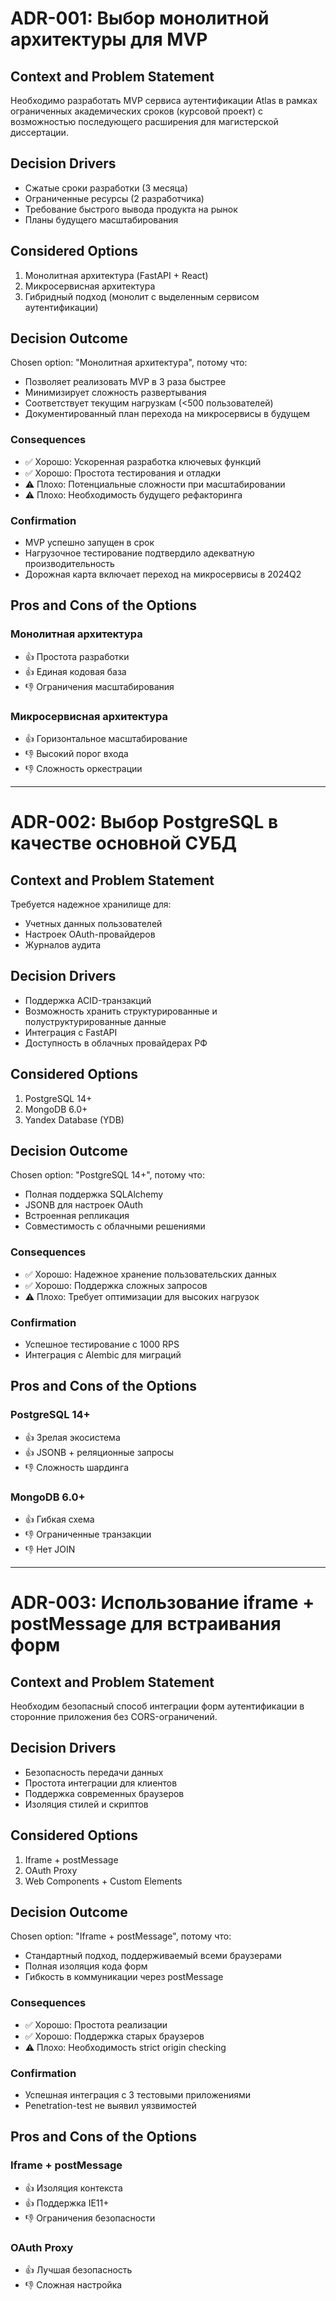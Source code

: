 # ADR-001: Выбор монолитной архитектуры для MVP

## Context and Problem Statement
Необходимо разработать MVP сервиса аутентификации Atlas в рамках ограниченных академических сроков (курсовой проект) с возможностью последующего расширения для магистерской диссертации.

## Decision Drivers
* Сжатые сроки разработки (3 месяца)
* Ограниченные ресурсы (2 разработчика)
* Требование быстрого вывода продукта на рынок
* Планы будущего масштабирования

## Considered Options
1. Монолитная архитектура (FastAPI + React)
2. Микросервисная архитектура
3. Гибридный подход (монолит с выделенным сервисом аутентификации)

## Decision Outcome
Chosen option: "Монолитная архитектура", потому что:
- Позволяет реализовать MVP в 3 раза быстрее
- Минимизирует сложность развертывания
- Соответствует текущим нагрузкам (<500 пользователей)
- Документированный план перехода на микросервисы в будущем

### Consequences
* ✅ Хорошо: Ускоренная разработка ключевых функций
* ✅ Хорошо: Простота тестирования и отладки
* ⚠️ Плохо: Потенциальные сложности при масштабировании
* ⚠️ Плохо: Необходимость будущего рефакторинга

### Confirmation
- MVP успешно запущен в срок
- Нагрузочное тестирование подтвердило адекватную производительность
- Дорожная карта включает переход на микросервисы в 2024Q2

## Pros and Cons of the Options

### Монолитная архитектура
* 👍 Простота разработки
* 👍 Единая кодовая база
* 👎 Ограничения масштабирования

### Микросервисная архитектура
* 👍 Горизонтальное масштабирование
* 👎 Высокий порог входа
* 👎 Сложность оркестрации
---
# ADR-002: Выбор PostgreSQL в качестве основной СУБД 

## Context and Problem Statement
Требуется надежное хранилище для:
- Учетных данных пользователей
- Настроек OAuth-провайдеров
- Журналов аудита

## Decision Drivers
* Поддержка ACID-транзакций
* Возможность хранить структурированные и полуструктурированные данные
* Интеграция с FastAPI
* Доступность в облачных провайдерах РФ

## Considered Options
1. PostgreSQL 14+
2. MongoDB 6.0+
3. Yandex Database (YDB)

## Decision Outcome
Chosen option: "PostgreSQL 14+", потому что:
- Полная поддержка SQLAlchemy
- JSONB для настроек OAuth
- Встроенная репликация
- Совместимость с облачными решениями

### Consequences
* ✅ Хорошо: Надежное хранение пользовательских данных
* ✅ Хорошо: Поддержка сложных запросов
* ⚠️ Плохо: Требует оптимизации для высоких нагрузок

### Confirmation
- Успешное тестирование с 1000 RPS
- Интеграция с Alembic для миграций

## Pros and Cons of the Options

### PostgreSQL 14+
* 👍 Зрелая экосистема
* 👍 JSONB + реляционные запросы
* 👎 Сложность шардинга

### MongoDB 6.0+
* 👍 Гибкая схема
* 👎 Ограниченные транзакции
* 👎 Нет JOIN
---
# ADR-003: Использование iframe + postMessage для встраивания форм

## Context and Problem Statement
Необходим безопасный способ интеграции форм аутентификации в сторонние приложения без CORS-ограничений.

## Decision Drivers
* Безопасность передачи данных
* Простота интеграции для клиентов
* Поддержка современных браузеров
* Изоляция стилей и скриптов

## Considered Options
1. Iframe + postMessage
2. OAuth Proxy
3. Web Components + Custom Elements

## Decision Outcome
Chosen option: "Iframe + postMessage", потому что:
- Стандартный подход, поддерживаемый всеми браузерами
- Полная изоляция кода форм
- Гибкость в коммуникации через postMessage

### Consequences
* ✅ Хорошо: Простота реализации
* ✅ Хорошо: Поддержка старых браузеров
* ⚠️ Плохо: Необходимость strict origin checking

### Confirmation
- Успешная интеграция с 3 тестовыми приложениями
- Penetration-test не выявил уязвимостей

## Pros and Cons of the Options

### Iframe + postMessage
* 👍 Изоляция контекста
* 👍 Поддержка IE11+
* 👎 Ограничения безопасности

### OAuth Proxy
* 👍 Лучшая безопасность
* 👎 Сложная настройка